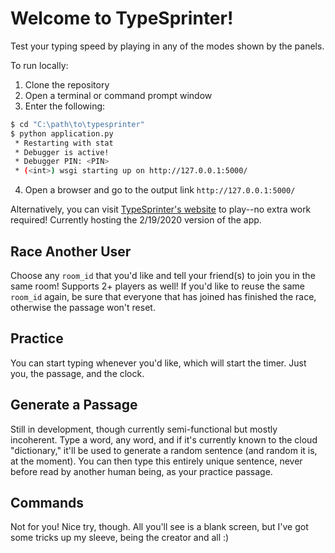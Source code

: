 # Welcome to TypeSprinter!

Test your typing speed by playing in any of the modes shown by the panels.

To run locally:

1. Clone the repository
2. Open a terminal or command prompt window
3. Enter the following:
```sh
$ cd "C:\path\to\typesprinter"
$ python application.py
 * Restarting with stat
 * Debugger is active!
 * Debugger PIN: <PIN>
 * (<int>) wsgi starting up on http://127.0.0.1:5000/
```
4. Open a browser and go to the output link `http://127.0.0.1:5000/`

Alternatively, you can visit [TypeSprinter's website](http://typesprinter.herokuapp.com/) to play--no extra work required! Currently hosting the 2/19/2020 version of the app.

## Race Another User

Choose any `room_id` that you'd like and tell your friend(s) to join you in the same room! Supports 2+ players as well! If you'd like to reuse the same `room_id` again, be sure that everyone that has joined has finished the race, otherwise the passage won't reset.

## Practice

You can start typing whenever you'd like, which will start the timer. Just you, the passage, and the clock.

## Generate a Passage

Still in development, though currently semi-functional but mostly incoherent. Type a word, any word, and if it's currently known to the cloud "dictionary," it'll be used to generate a random sentence (and random it is, at the moment). You can then type this entirely unique sentence, never before read by another human being, as your practice passage.

## Commands

Not for you! Nice try, though. All you'll see is a blank screen, but I've got some tricks up my sleeve, being the creator and all :)
